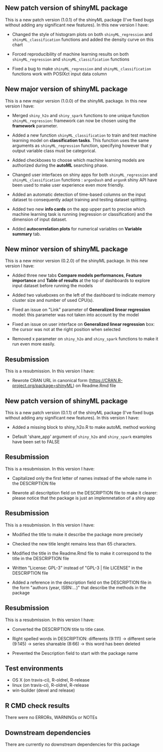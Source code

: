 ## New patch version of shinyML package
This is a new patch version (1.0.1) of the shinyML package (I've fixed bugs without adding any significant new features). 
In this new version I have:

* Changed the style of histogram plots on both `shinyML_regression` and `shinyML_classification` functions and added the density curve on this chart

* Forced reproducibility of machine learning results on both `shinyML_regression` and `shinyML_classification` functions

* Fixed a bug to make `shinyML_regression` and `shinyML_classification` functions work with POSIXct input data column

## New major version of shinyML package
This is a new major version (1.0.0) of the shinyML package. 
In this new version I have:

* Merged `shiny_h2o` and `shiny_spark` functions to one unique function `shinyML_regression`: framework can now be chosen using the **framework** parameter.

* Added a new function `shinyML_classification` to train and test machine learning model on **classification tasks**. This function uses the same arguments as `shinyML_regression` function, specifying however that y output variable class must be categorical.

* Added checkboxes to choose which machine learning models are authorized during the **autoML** searching phase.

* Changed user interfaces on shiny apps for both `shinyML_regression` and `shinyML_classification` functions : `argonDash` and `argonR` shiny API have been used to make user experience even more friendly.

* Added an automatic detection of time-based columns on the input dataset to consequently adapt training and testing dataset splitting.

* Added two new **info cards** on the app upper part to precise which machine learning task is running (regression or classification) and the dimension of input dataset. 

* Added **autocorrelation plots** for numerical variables on **Variable summary** tab.



## New minor version of shinyML package
This is a new minor version (0.2.0) of the shinyML package. 
In this new version I have:

* Added three new tabs **Compare models performances**, **Feature importance** and **Table of results** at the top of dashboards to explore input dataset before running the models 

* Added two valueboxes on the left of the dashboard to indicate memory cluster size and number of used CPU(s). 

* Fixed an issue on "Link" parameter of **Generalized linear regression** model: this parameter was not taken into account by the model

* Fixed an issue on user interface on **Generalized linear regression** box: the cursor was not at the right position when selected

* Removed x parameter on `shiny_h2o` and `shiny_spark` functions to make it run even more easily. 

## Resubmission
This is a resubmission. In this version I have:

* Rewrote CRAN URL in canonical form (https://CRAN.R-project.org/package=shinyML) on Readme.Rmd file


## New patch version of shinyML package
This is a new patch version (0.1.1) of the shinyML package (I've fixed bugs without adding any significant new features). 
In this version I have:

* Added a missing block to shiny_h2o.R to make autoML method working 

* Default 'share_app' argument of `shiny_h2o` and `shiny_spark` examples have been set to FALSE


## Resubmission
This is a resubmission. In this version I have:

* Capitalized only the first letter of names instead of the whole name in the DESCRIPTION file 

* Rewrote all descritption field on the DESCRIPTION file to make it clearer: please notice that the package is just an implemnetation of a shiny app 


## Resubmission
This is a resubmission. In this version I have:

* Modified the title to make it describe the package more precisely

* Checked the new title lenght remains less than 65 characters.

* Modified the title in the Readme.Rmd file to make it correspond to the title in the DESCRIPTION file  

* Written "License: GPL-3" instead of "GPL-3 | file LICENSE" in the DESCRIPTION file

* Added a reference in the description field on the DESCRIPTION file in the form "authors (year, ISBN:...)" that describe the methods in the package 


## Resubmission
This is a resubmission. In this version I have:

* Converted the DESCRIPTION title to title case.

* Right spelled words in DESCRIPTION:
    differents (9:111) -> different
    serie (9:145) -> series
    shareable (8:66) -> this word has been deleted 
    
* Prevented the Description field to start with the package name 

## Test environments
* OS X (on travis-ci), R-oldrel, R-release
* linux (on travis-ci), R-oldrel, R-release
* win-builder (devel and release)

## R CMD check results
There were no ERRORs, WARNINGs or NOTEs

## Downstream dependencies
There are currently no downstream dependencies for this package